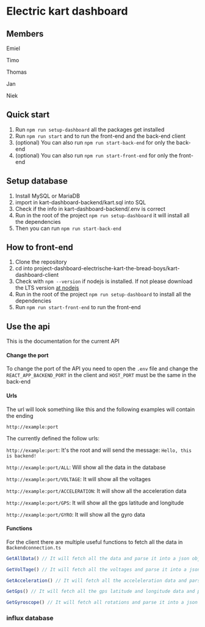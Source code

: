 # Electric kart dashboard

## Members

Emiel

Timo

Thomas 

Jan

Niek

## Quick start

1. Run ```npm run setup-dashboard``` all the packages get installed
2. Run ```npm run start``` and to run the front-end and the back-end client
3. (optional) You can also run ```npm run start-back-end``` for only the back-end
4. (optional) You can also run ```npm run start-front-end``` for only the front-end

## Setup database

1. Install MySQL or MariaDB
2. import in kart-dashboard-backend/kart.sql into SQL
3. Check if the info in kart-dashboard-backend/.env is correct
4. Run in the root of the project ```npm run setup-dashboard``` it will install all the dependencies
5. Then you can run ```npm run start-back-end```

## How to front-end

1. Clone the repository
2. cd into project-dashboard-electrische-kart-the-bread-boys/kart-dashboard-client
3. Check with ```npm --version``` if nodejs is installed. If not please download the LTS version [at nodejs](https://nodejs.org/en)
4. Run in the root of the project ```npm run setup-dashboard``` to install all the dependencies
5. Run ```npm run start-front-end``` to run the front-end

## Use the api

This is the documentation for the current API

#### Change the port

To change the port of the API you need to open the ```.env``` file and change the ```REACT_APP_BACKEND_PORT``` in the client and ```HOST_PORT``` must be the same in the back-end

#### Urls
The url will look something like this and the following examples will contain the ending

```http://example:port```

The currently defined the follow urls:


```http://example:port```: It's the root and will send the message: ```Hello, this is backend!```

```http://example:port/ALL```: Will show all the data in the database

```http://example:port/VOLTAGE```: It will show all the voltages

```http://example:port/ACCELERATION```: It will show all the acceleration data

```http://example:port/GPS```: It will show all the gps latitude and longitude

```http://example:port/GYRO```: It will show all the gyro data


#### Functions

For the client there are multiple useful functions to fetch all the data in ```Backendconnection.ts```

```ts
GetAllData() // It will fetch all the data and parse it into a json object
```

```ts
GetVolTage() // It will fetch all the voltages and parse it into a json object
```
```ts
GetAcceleration() // It will fetch all the acceleleration data and parse it into a json object
```
```ts
GetGps() // It will fetch all the gps latitude and longitude data and parse it into a json object
```
```ts
GetGyroscope() // It will fetch all rotations and parse it into a json object
```

### influx database
